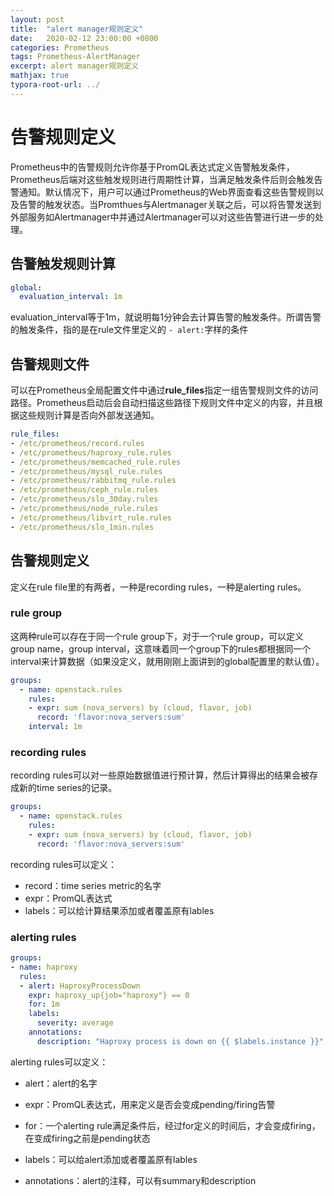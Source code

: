 ```yaml
---
layout: post
title:  "alert manager规则定义"
date:   2020-02-12 23:00:00 +0800
categories: Prometheus
tags: Prometheus-AlertManager
excerpt: alert manager规则定义
mathjax: true
typora-root-url: ../
---
```


# 告警规则定义

Prometheus中的告警规则允许你基于PromQL表达式定义告警触发条件，Prometheus后端对这些触发规则进行周期性计算，当满足触发条件后则会触发告警通知。默认情况下，用户可以通过Prometheus的Web界面查看这些告警规则以及告警的触发状态。当Promthues与Alertmanager关联之后，可以将告警发送到外部服务如Alertmanager中并通过Alertmanager可以对这些告警进行进一步的处理。

## 告警触发规则计算

```yaml
global:
  evaluation_interval: 1m
```

evaluation_interval等于1m，就说明每1分钟会去计算告警的触发条件。所谓告警的触发条件，指的是在rule文件里定义的 `- alert:`字样的条件

## 告警规则文件

可以在Prometheus全局配置文件中通过**rule_files**指定一组告警规则文件的访问路径。Prometheus启动后会自动扫描这些路径下规则文件中定义的内容，并且根据这些规则计算是否向外部发送通知。

```yaml
rule_files:
- /etc/prometheus/record.rules
- /etc/prometheus/haproxy_rule.rules
- /etc/prometheus/memcached_rule.rules
- /etc/prometheus/mysql_rule.rules
- /etc/prometheus/rabbitmq_rule.rules
- /etc/prometheus/ceph_rule.rules
- /etc/prometheus/slo_30day.rules
- /etc/prometheus/node_rule.rules
- /etc/prometheus/libvirt_rule.rules
- /etc/prometheus/slo_1min.rules
```

## 告警规则定义

定义在rule file里的有两者，一种是recording rules，一种是alerting rules。

### rule group

这两种rule可以存在于同一个rule group下，对于一个rule group，可以定义group name，group interval，这意味着同一个group下的rules都根据同一个interval来计算数据（如果没定义，就用刚刚上面讲到的global配置里的默认值）。

```yaml
groups:
  - name: openstack.rules
    rules:
    - expr: sum (nova_servers) by (cloud, flavor, job)
      record: 'flavor:nova_servers:sum'
    interval: 1m
```

### recording rules

recording rules可以对一些原始数据值进行预计算，然后计算得出的结果会被存成新的time series的记录。

```yaml
groups:
  - name: openstack.rules
    rules:
    - expr: sum (nova_servers) by (cloud, flavor, job)
      record: 'flavor:nova_servers:sum'
```

recording rules可以定义：

* record：time series metric的名字
* expr：PromQL表达式
* labels：可以给计算结果添加或者覆盖原有lables

### alerting rules

```yaml
groups:
- name: haproxy
  rules:
  - alert: HaproxyProcessDown
    expr: haproxy_up{job="haproxy"} == 0
    for: 1m
    labels:
      severity: average
    annotations:
      description: "Haproxy process is down on {{ $labels.instance }}"
```

alerting rules可以定义：

* alert：alert的名字
* expr：PromQL表达式，用来定义是否会变成pending/firing告警
* for：一个alerting rule满足条件后，经过for定义的时间后，才会变成firing，在变成firing之前是pending状态
* labels：可以给alert添加或者覆盖原有lables

* annotations：alert的注释，可以有summary和description

